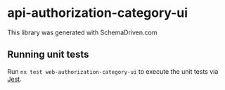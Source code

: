 
# api-authorization-category-ui

This library was generated with SchemaDriven.com

## Running unit tests

Run `nx test web-authorization-category-ui` to execute the unit tests via [Jest](https://jestjs.io).

